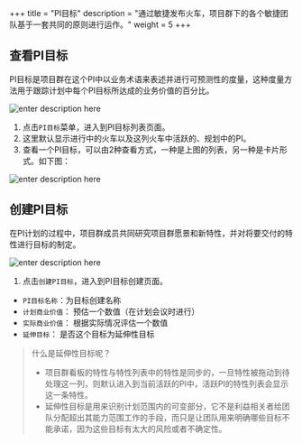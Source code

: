 +++
title = "PI目标"
description = "通过敏捷发布火车，项目群下的各个敏捷团队基于一套共同的原则进行运作。"
weight = 5
+++

## 查看PI目标
PI目标是项目群在这个PI中以业务术语来表述并进行可预测性的度量，这种度量方法用于跟踪计划中每个PI目标所达成的业务价值的百分比。

![enter description here](/docs/user-guide/safe/PI-objective/img/creat_pi_objective_1.png)

1. 点击`PI目标`菜单，进入到PI目标列表页面。
2. 这里默认显示进行中的火车以及这列火车中活跃的、规划中的PI。
3. 查看一个PI目标，可以由2种查看方式，一种是上图的列表，另一种是卡片形式。如下图：

![enter description here](/docs/user-guide/safe/PI-objective/img/creat_pi_objective_2.png)

## 创建PI目标
在PI计划的过程中，项目群成员共同研究项目群愿景和新特性，并对将要交付的特性进行目标的制定。

![enter description here](/docs/user-guide/safe/PI-objective/img/creat_pi_objective_3.png)

1. 点击`创建PI目标`，进入到PI目标创建页面。

- `PI目标名称`：为目标创建名称
- `计划商业价值`： 预估一个数值（在计划会议时进行）
- `实际商业价值`： 根据实际情况评估一个数值
- `延伸目标`： 是否这个目标为延伸性目标

<blockquote class="note">
什么是延伸性目标呢？
 <ul>
  <li>项目群看板的特性与特性列表中的特性是同步的，一旦特性被拖动到待处理这一列，则默认进入到当前活跃的PI中，活跃PI的特性列表会显示这一条特性。</li>
  <li>延伸性目标是用来识别计划范围内的可变部分，它不是利益相关者给团队分配超出其能力范围工作的手段，而只是让团队用来明确哪些目标不能承诺，因为这些目标有太大的风险或者不确定性。</li>
  </ul>
</blockquote>




